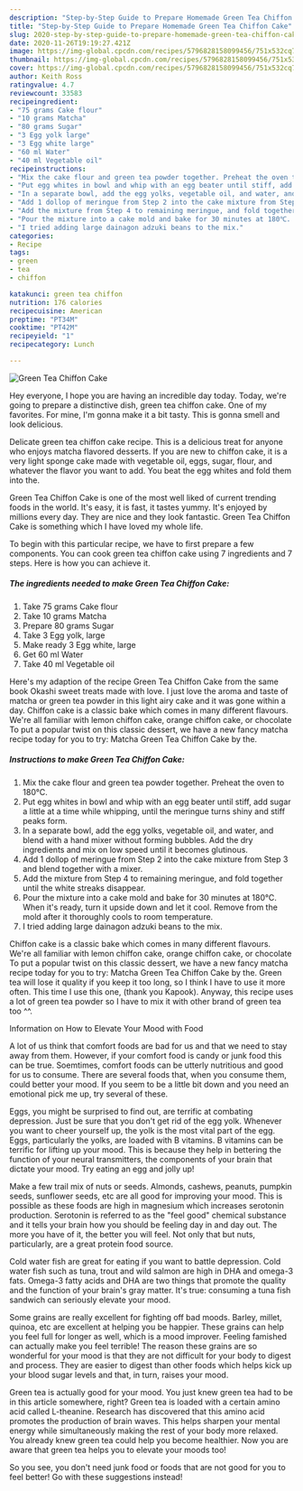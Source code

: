 ```yaml
---
description: "Step-by-Step Guide to Prepare Homemade Green Tea Chiffon Cake"
title: "Step-by-Step Guide to Prepare Homemade Green Tea Chiffon Cake"
slug: 2020-step-by-step-guide-to-prepare-homemade-green-tea-chiffon-cake
date: 2020-11-26T19:19:27.421Z
image: https://img-global.cpcdn.com/recipes/5796828158099456/751x532cq70/green-tea-chiffon-cake-recipe-main-photo.jpg
thumbnail: https://img-global.cpcdn.com/recipes/5796828158099456/751x532cq70/green-tea-chiffon-cake-recipe-main-photo.jpg
cover: https://img-global.cpcdn.com/recipes/5796828158099456/751x532cq70/green-tea-chiffon-cake-recipe-main-photo.jpg
author: Keith Ross
ratingvalue: 4.7
reviewcount: 33583
recipeingredient:
- "75 grams Cake flour"
- "10 grams Matcha"
- "80 grams Sugar"
- "3 Egg yolk large"
- "3 Egg white large"
- "60 ml Water"
- "40 ml Vegetable oil"
recipeinstructions:
- "Mix the cake flour and green tea powder together. Preheat the oven to 180℃."
- "Put egg whites in bowl and whip with an egg beater until stiff, add sugar a little at a time while whipping, until the meringue turns shiny and stiff peaks form."
- "In a separate bowl, add the egg yolks, vegetable oil, and water, and blend with a hand mixer without forming bubbles. Add the dry ingredients and mix on low speed until it becomes glutinous."
- "Add 1 dollop of meringue from Step 2 into the cake mixture from Step 3 and blend together with a mixer."
- "Add the mixture from Step 4 to remaining meringue, and fold together until the white streaks disappear."
- "Pour the mixture into a cake mold and bake for 30 minutes at 180℃. When it&#39;s ready, turn it upside down and let it cool. Remove from the mold after it thoroughly cools to room temperature."
- "I tried adding large dainagon adzuki beans to the mix."
categories:
- Recipe
tags:
- green
- tea
- chiffon

katakunci: green tea chiffon 
nutrition: 176 calories
recipecuisine: American
preptime: "PT34M"
cooktime: "PT42M"
recipeyield: "1"
recipecategory: Lunch

---
```



![Green Tea Chiffon Cake](https://img-global.cpcdn.com/recipes/5796828158099456/751x532cq70/green-tea-chiffon-cake-recipe-main-photo.jpg)

Hey everyone, I hope you are having an incredible day today. Today, we're going to prepare a distinctive dish, green tea chiffon cake. One of my favorites. For mine, I'm gonna make it a bit tasty. This is gonna smell and look delicious.

Delicate green tea chiffon cake recipe. This is a delicious treat for anyone who enjoys matcha flavored desserts. If you are new to chiffon cake, it is a very light sponge cake made with vegetable oil, eggs, sugar, flour, and whatever the flavor you want to add. You beat the egg whites and fold them into the.

Green Tea Chiffon Cake is one of the most well liked of current trending foods in the world. It's easy, it is fast, it tastes yummy. It's enjoyed by millions every day. They are nice and they look fantastic. Green Tea Chiffon Cake is something which I have loved my whole life.


To begin with this particular recipe, we have to first prepare a few components. You can cook green tea chiffon cake using 7 ingredients and 7 steps. Here is how you can achieve it.

<!--inarticleads1-->

##### The ingredients needed to make Green Tea Chiffon Cake:

1. Take 75 grams Cake flour
1. Take 10 grams Matcha
1. Prepare 80 grams Sugar
1. Take 3 Egg yolk, large
1. Make ready 3 Egg white, large
1. Get 60 ml Water
1. Take 40 ml Vegetable oil


Here&#39;s my adaption of the recipe Green Tea Chiffon Cake from the same book Okashi sweet treats made with love. I just love the aroma and taste of matcha or green tea powder in this light airy cake and it was gone within a day. Chiffon cake is a classic bake which comes in many different flavours. We&#39;re all familiar with lemon chiffon cake, orange chiffon cake, or chocolate To put a popular twist on this classic dessert, we have a new fancy matcha recipe today for you to try: Matcha Green Tea Chiffon Cake by the. 

<!--inarticleads2-->

##### Instructions to make Green Tea Chiffon Cake:

1. Mix the cake flour and green tea powder together. Preheat the oven to 180℃.
1. Put egg whites in bowl and whip with an egg beater until stiff, add sugar a little at a time while whipping, until the meringue turns shiny and stiff peaks form.
1. In a separate bowl, add the egg yolks, vegetable oil, and water, and blend with a hand mixer without forming bubbles. Add the dry ingredients and mix on low speed until it becomes glutinous.
1. Add 1 dollop of meringue from Step 2 into the cake mixture from Step 3 and blend together with a mixer.
1. Add the mixture from Step 4 to remaining meringue, and fold together until the white streaks disappear.
1. Pour the mixture into a cake mold and bake for 30 minutes at 180℃. When it&#39;s ready, turn it upside down and let it cool. Remove from the mold after it thoroughly cools to room temperature.
1. I tried adding large dainagon adzuki beans to the mix.


Chiffon cake is a classic bake which comes in many different flavours. We&#39;re all familiar with lemon chiffon cake, orange chiffon cake, or chocolate To put a popular twist on this classic dessert, we have a new fancy matcha recipe today for you to try: Matcha Green Tea Chiffon Cake by the. Green tea will lose it quality if you keep it too long, so I think I have to use it more often. This time I use this one, (thank you Kapook). Anyway, this recipe uses a lot of green tea powder so I have to mix it with other brand of green tea too ^^. 

Information on How to Elevate Your Mood with Food


A lot of us think that comfort foods are bad for us and that we need to stay away from them. However, if your comfort food is candy or junk food this can be true. Soemtimes, comfort foods can be utterly nutritious and good for us to consume. There are several foods that, when you consume them, could better your mood. If you seem to be a little bit down and you need an emotional pick me up, try several of these.

Eggs, you might be surprised to find out, are terrific at combating depression. Just be sure that you don't get rid of the egg yolk. Whenever you want to cheer yourself up, the yolk is the most vital part of the egg. Eggs, particularly the yolks, are loaded with B vitamins. B vitamins can be terrific for lifting up your mood. This is because they help in bettering the function of your neural transmitters, the components of your brain that dictate your mood. Try eating an egg and jolly up!

Make a few trail mix of nuts or seeds. Almonds, cashews, peanuts, pumpkin seeds, sunflower seeds, etc are all good for improving your mood. This is possible as these foods are high in magnesium which increases serotonin production. Serotonin is referred to as the "feel good" chemical substance and it tells your brain how you should be feeling day in and day out. The more you have of it, the better you will feel. Not only that but nuts, particularly, are a great protein food source.

Cold water fish are great for eating if you want to battle depression. Cold water fish such as tuna, trout and wild salmon are high in DHA and omega-3 fats. Omega-3 fatty acids and DHA are two things that promote the quality and the function of your brain's gray matter. It's true: consuming a tuna fish sandwich can seriously elevate your mood. 

Some grains are really excellent for fighting off bad moods. Barley, millet, quinoa, etc are excellent at helping you be happier. These grains can help you feel full for longer as well, which is a mood improver. Feeling famished can actually make you feel terrible! The reason these grains are so wonderful for your mood is that they are not difficult for your body to digest and process. They are easier to digest than other foods which helps kick up your blood sugar levels and that, in turn, raises your mood.

Green tea is actually good for your mood. You just knew green tea had to be in this article somewhere, right? Green tea is loaded with a certain amino acid called L-theanine. Research has discovered that this amino acid promotes the production of brain waves. This helps sharpen your mental energy while simultaneously making the rest of your body more relaxed. You already knew green tea could help you become healthier. Now you are aware that green tea helps you to elevate your moods too!

So you see, you don't need junk food or foods that are not good for you to feel better! Go  with  these suggestions  instead!

